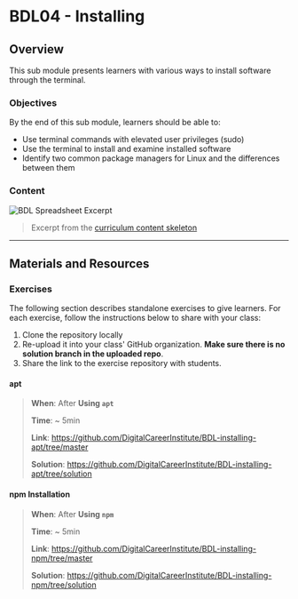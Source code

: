 # BDL04 - Installing

## Overview

This sub module presents learners with various ways to install software through the terminal.

### Objectives

By the end of this sub module, learners should be able to:

- Use terminal commands with elevated user privileges (sudo)
- Use the terminal to install and examine installed software
- Identify two common package managers for Linux and the differences between them

### Content

![BDL Spreadsheet Excerpt](http://spreadshot.io/api/capture?id=2PACX-1vRmbQwSykUGZ0ft5T7p6_eAwOaQk-fAe2Jrq_D-7hILIa1eH-9W-7xMCbh5c92uXbFY5OOQnY-Oifl2&gid=0&single=true&range=C15:C17&width=525&height=275&scale=1.25)

> Excerpt from the [curriculum content skeleton](https://docs.google.com/spreadsheets/d/1VoE5EOypjYJsOUufkZ6V3DzjLFOw0RVtZ8uqiIfiAd4/edit?usp=sharing)

---

## Materials and Resources

### Exercises

The following section describes standalone exercises to give learners. For each exercise, follow the instructions below to share with your class:

1. Clone the repository locally
1. Re-upload it into your class' GitHub organization. **Make sure there is no solution branch in the uploaded repo**.
1. Share the link to the exercise repository with students.

#### apt

> **When**: After **Using `apt`**
>
> **Time**: ~ 5min
>
> **Link**: https://github.com/DigitalCareerInstitute/BDL-installing-apt/tree/master
>
> **Solution**: https://github.com/DigitalCareerInstitute/BDL-installing-apt/tree/solution

#### npm Installation

> **When**: After **Using `npm`**
>
> **Time**: ~ 5min
>
> **Link**: https://github.com/DigitalCareerInstitute/BDL-installing-npm/tree/master
>
> **Solution**: https://github.com/DigitalCareerInstitute/BDL-installing-npm/tree/solution
